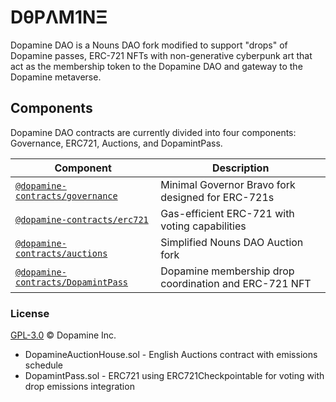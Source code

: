# DθPΛM1NΞ

Dopamine DAO is a Nouns DAO fork modified to support "drops" of Dopamine passes, ERC-721 NFTs with non-generative cyberpunk art that act as the membership token to the Dopamine DAO and gateway to the Dopamine metaverse.

## Components

Dopamine DAO contracts are currently divided into four components: Governance, ERC721, Auctions, and DopamintPass.

| Component                                                   | Description                                           |
| ------------------------------------------------------------|------------------------------------------------------ |
| [`@dopamine-contracts/governance`](/src/governance)         | Minimal Governor Bravo fork designed for ERC-721s     |
| [`@dopamine-contracts/erc721`](/src/erc721)                 | Gas-efficient ERC-721 with voting capabilities        |
| [`@dopamine-contracts/auctions`](/src/auctions)             | Simplified Nouns DAO Auction fork                     |
| [`@dopamine-contracts/DopamintPass`](/src/DopamintPass.sol) | Dopamine membership drop coordination and ERC-721 NFT |

### License

[GPL-3.0](./LICENSE.md) © Dopamine Inc.
* DopamineAuctionHouse.sol - English Auctions contract with emissions schedule
* DopamintPass.sol - ERC721 using ERC721Checkpointable for voting with drop emissions integration

